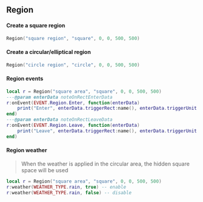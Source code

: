 ## Region

#### Create a square region

```lua
Region("square region", "square", 0, 0, 500, 500)
```

#### Create a circular/elliptical region

```lua
Region("circle region", "circle", 0, 0, 500, 500)
```

#### Region events

```lua
local r = Region("square area", "square", 0, 0, 500, 500)
---@param enterData noteOnRectEnterData
r:onEvent(EVENT.Region.Enter, function(enterData)
    print("Enter", enterData.triggerRect:name(), enterData.triggerUnit:name())
end)
---@param enterData noteOnRectLeaveData
r:onEvent(EVENT.Region.Leave, function(enterData)
    print("Leave", enterData.triggerRect:name(), enterData.triggerUnit:name())
end)
```

#### Region weather

> When the weather is applied in the circular area, the hidden square space will be used

```lua
local r = Region("square area", "square", 0, 0, 500, 500)
r:weather(WEATHER_TYPE.rain, true) -- enable
r:weather(WEATHER_TYPE.rain, false) -- disable
```
